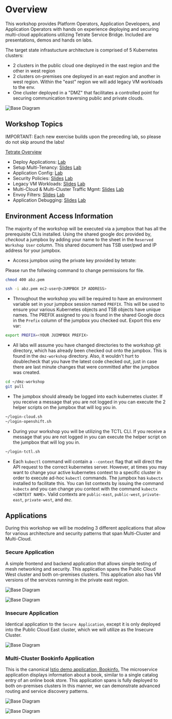 # Overview
This workshop provides Platform Operators, Application Developers, and Application Operators with hands on experience deploying and securing multi-cloud applications utilizing Tetrate Service Bridge.  Included are presentations, demos and hands on labs.

The target state infrastucture architecture is comprised of 5 Kubernetes clusters:
- 2 clusters in the public cloud one deployed in the east region and the other in west region
- 2 clusters on-premises one deployed in an east region and another in west region.  Within the "east" region we will add legacy VM workloads to the env.
- One cluster deployed in a "DMZ" that facilitates a controlled point for securing communication traversing public and private clouds.

![Base Diagram](images/infra-arch.png)

## Workshop Topics
IMPORTANT: Each new exercise builds upon the preceding lab, so please do not skip around the labs!

[Tetrate Overview](https://docs.google.com/presentation/d/1UewLG-Y8E_EosC4vLd9jq7VJagaq6jQLzzX9b3GiBI8/edit#slide=id.ge82d745ba0_0_0)

- Deploy Applications: [Lab](00-App-Deployment/README.md)
- Setup Multi-Tenancy: [Slides](https://docs.google.com/presentation/d/1UewLG-Y8E_EosC4vLd9jq7VJagaq6jQLzzX9b3GiBI8/edit#slide=id.ge82d745ba0_0_716) [Lab](01-Tenancy/README.md)
- Application Config: [Lab](02-App-Config/README.md)
- Security Policies: [Slides](https://docs.google.com/presentation/d/1UewLG-Y8E_EosC4vLd9jq7VJagaq6jQLzzX9b3GiBI8/edit#slide=id.ge82d745ba0_0_737) [Lab](03-Security/README.md)
- Legacy VM Workloads: [Slides](https://docs.google.com/presentation/d/1UewLG-Y8E_EosC4vLd9jq7VJagaq6jQLzzX9b3GiBI8/edit#slide=id.ge82d745ba0_0_737) [Lab](04-VM/README.md)
- Multi-Cloud & Multi-Cluster Traffic Mgmt: [Slides](https://docs.google.com/presentation/d/1UewLG-Y8E_EosC4vLd9jq7VJagaq6jQLzzX9b3GiBI8/edit#slide=id.ge82d745ba0_0_731) [Lab](05-LB/README.md)
- Envoy Filters: [Slides](https://docs.google.com/presentation/d/1UewLG-Y8E_EosC4vLd9jq7VJagaq6jQLzzX9b3GiBI8/edit#slide=id.ge82d745ba0_0_731) [Lab](06-Envoy/README.md)
- Application Debugging: [Slides](https://docs.google.com/presentation/d/1UewLG-Y8E_EosC4vLd9jq7VJagaq6jQLzzX9b3GiBI8/edit#slide=id.ge82d745ba0_0_743) [Lab](07-Debugging/README.md)

## Environment Access Information
The majority of the workshop will be executed via a jumpbox that has all the prerequisite CLIs installed.  Using the shared google doc provided by, *checkout* a jumpbox by adding your name to the sheet in the `Reserved Workshop User` column.  This shared document has TSB user/pwd and IP address for your jumpbox.

- Access jumpbox using the private key provided by tetrate:

Please run the follwoing command to change permissions for file. 
```bash
chmod 400 abz.pem
```
 
```bash
ssh -i abz.pem ec2-user@<JUMPBOX IP ADDRESS>
```
- Throughout the workshop you will be required to have an environment variable set in your jumpbox session named `PREFIX`.  This will be used to ensure your various Kubernetes objects and TSB objects have unique names.  The PREFIX assigned to you is found in the shared Google docs in the `Prefix` column of the jumpbox you checked out.  Export this env var:
```bash
export PREFIX=<YOUR JUIMPBOX PREFIX>
```


- All labs will assume you have changed directories to the workshop git directory, which has already been checked out onto the jumpbox.  This is found in the `dmz-workshop` directory.  Also, it wouldn't hurt to doublecheck that you have the latest code checked out, just in case there are last minute changes that were committed after the jumpbox was created.
```bash
cd ~/dmz-workshop
git pull
```

- The jumpbox should already be logged into each kubernetes cluster.  If you receive a message that you are not logged in you can execute the 2 helper scripts on the jumpbox that will log you in.
```bash
~/login-cloud.sh
~/login-openshift.sh

```

- During your workshop you will be utilizing the TCTL CLI.  If you receive a message that you are not logged in you can execute the helper script on the jumpbox that will log you in.
```bash
~/login-tctl.sh

```

- Each `kubectl` command will contain a `--context` flag that will direct the API request to the correct kubernetes server.  However, at times you may want to change your active kubernetes context to a specific cluster in order to execute ad-hoc `kubectl` commands.  The jumpbox has `kubectx` installed to facilitate this.  You can list contexts by issuing the command `kubectx` and you can change you context with the command `kubectx <CONTEXT NAME>`.  Valid contexts are `public-east`, `public-west`, `private-east`, `private-west`, and `dmz`.

## Applications

During this workshop we will be modeling 3 different applications that allow for various architecture and security patterns that span Multi-Cluster and Multi-Cloud.

### Secure Application
A simple frontend and backend application that allows simple testing of mesh networking and security.  This application spans the Public Cloud West cluster and both on-premises clusters.  This application also has VM versions of the services running in the private east region.

![Base Diagram](images/secure-app-arch.png)

![Base Diagram](images/secure-app.png)

### Insecure Application
Identical application to the `Secure Application`, except it is only deployed into the Public Cloud East cluster, which we will utilize as the Insecure Cluster.

![Base Diagram](images/insecure-app-arch.png)

### Multi-Cluster Bookinfo Application
This is the canonical [Istio demo application, Bookinfo.](https://istio.io/latest/docs/examples/bookinfo/)  The microservice application displays information about a book, similar to a single catalog entry of an online book store.  This application spans is fully deployed to both on-premises clusters In this manner, we can demonstrate advanced routing and service discovery patterns.

![Base Diagram](images/bookinfo-app.png)

![Base Diagram](images/bookinfo-app-arch.png)
